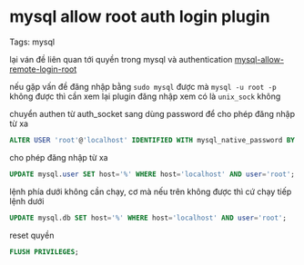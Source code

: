 # mysql allow root auth login plugin

Tags: mysql

lại ván đề liên quan tới quyền trong mysql và authentication
[mysql-allow-remote-login-root](./mysql-allow-remote-login-root.md)

nếu gặp vấn đề đăng nhập bằng `sudo mysql` được mà `mysql -u root -p` không được
thì cần xem lại plugin đăng nhập xem có là `unix_sock` không

chuyển authen từ auth_socket sang dùng password để cho phép đăng nhập từ xa

```sql
ALTER USER 'root'@'localhost' IDENTIFIED WITH mysql_native_password BY 'your-password';
```

cho phép đăng nhập từ xa

```sql
UPDATE mysql.user SET host='%' WHERE host='localhost' AND user='root';

```

lệnh phía dưới không cần chạy, cơ mà nếu trên không được thì cứ chạy tiếp lệnh dưới

```sql
UPDATE mysql.db SET host='%' WHERE host='localhost' AND user='root';

```

reset quyền

```sql
FLUSH PRIVILEGES;

```